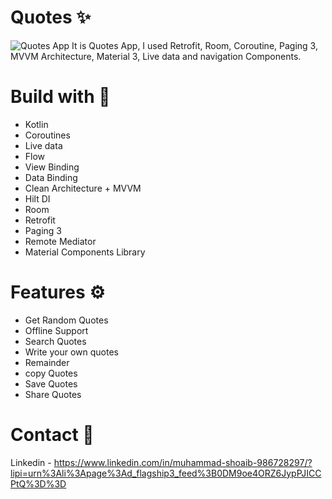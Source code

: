 # Quotes ✨

![Quotes App](https://github.com/shoaibkhanae/CodSoft-Quotes-App/assets/147998474/1bdfd1dd-c10a-45cb-97ac-e155430d1a43)
It is Quotes App, I used Retrofit, Room, Coroutine, Paging 3, MVVM Architecture, Material 3, Live data and navigation Components.


# Build with 🔨
* Kotlin
* Coroutines
* Live data
* Flow
* View Binding
* Data Binding 
* Clean Architecture + MVVM
* Hilt DI
* Room
* Retrofit
* Paging 3
* Remote Mediator
* Material Components Library 


# Features ⚙️
* Get Random Quotes
* Offline Support
* Search Quotes
* Write your own quotes
* Remainder  
* copy Quotes 
* Save Quotes
* Share Quotes
  
# Contact 📧
Linkedin - https://www.linkedin.com/in/muhammad-shoaib-986728297/?lipi=urn%3Ali%3Apage%3Ad_flagship3_feed%3B0DM9oe4ORZ6JypPJICCPtQ%3D%3D


